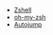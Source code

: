 * [Zshell](http://www.zsh.org/)
* [oh-my-zsh](https://github.com/robbyrussell/oh-my-zsh)
* [Autojump](https://github.com/joelthelion/autojump)
